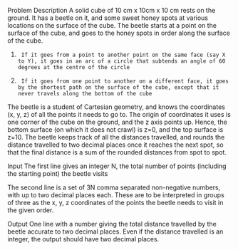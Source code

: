 Problem Description
A solid cube of 10 cm x 10cm x 10 cm rests on the ground.  It has a beetle on it, and some sweet honey spots at various locations on the surface of the cube.  The beetle starts at a point on the surface of the cube, and goes to the honey spots in order along the surface of the cube.

1.      If it goes from a point to another point on the same face (say X to Y), it goes in an arc of a circle that subtends an angle of 60 degrees at the centre of the circle

2.      If it goes from one point to another on a different face, it goes by the shortest path on the surface of the cube, except that it never travels along the bottom of the cube

The beetle is a student of Cartesian geometry, and knows the coordinates (x, y, z) of all the points it needs to go to.  The origin of coordinates it uses is one corner of the cube on the ground, and the z axis points up.  Hence, the bottom surface (on which it does not crawl) is z=0, and the top surface is z=10.  The beetle keeps track of all the distances travelled, and rounds the distance travelled to two decimal places once it reaches the next spot, so that the final distance is a sum of the rounded distances from spot to spot.


Input
The first line gives an integer N, the total number of points (including the starting point) the beetle visits

The second line is a set of 3N comma separated non-negative numbers, with up to two decimal places each.  These are to be interpreted in groups of three as the x, y, z coordinates of the points the beetle needs to visit in the given order.

Output
One line with a number giving the total distance travelled by the beetle accurate to two decimal places.  Even if the distance travelled is an integer, the output should have two decimal places.
